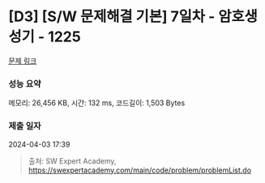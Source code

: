 # [D3] [S/W 문제해결 기본] 7일차 - 암호생성기 - 1225 

[문제 링크](https://swexpertacademy.com/main/code/problem/problemDetail.do?contestProbId=AV14uWl6AF0CFAYD) 

### 성능 요약

메모리: 26,456 KB, 시간: 132 ms, 코드길이: 1,503 Bytes

### 제출 일자

2024-04-03 17:39



> 출처: SW Expert Academy, https://swexpertacademy.com/main/code/problem/problemList.do